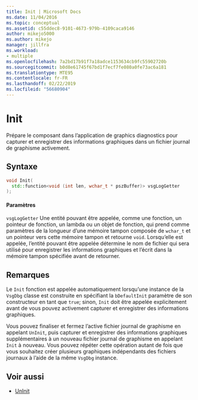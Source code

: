```yaml
---
title: Init | Microsoft Docs
ms.date: 11/04/2016
ms.topic: conceptual
ms.assetid: c55ddec8-9101-4673-979b-4109caca9146
author: mikejo5000
ms.author: mikejo
manager: jillfra
ms.workload:
- multiple
ms.openlocfilehash: 7a2bd17b91f7a18adce1153634cb9fc55902720b
ms.sourcegitcommit: b0d8e61745f67bd1f7ecf7fe080a0fe73ac6a181
ms.translationtype: MTE95
ms.contentlocale: fr-FR
ms.lasthandoff: 02/22/2019
ms.locfileid: "56680904"
---
```

# <a name="init"></a>Init
Prépare le composant dans l’application de graphics diagnostics pour capturer et enregistrer des informations graphiques dans un fichier journal de graphisme activement.

## <a name="syntax"></a>Syntaxe

```C++
void Init(
  std::function<void (int len, wchar_t * pszBuffer)> vsgLogGetter
);
```

#### <a name="parameters"></a>Paramètres
 `vsgLogGetter` Une entité pouvant être appelée, comme une fonction, un pointeur de fonction, un lambda ou un objet de fonction, qui prend comme paramètres de la longueur d’une mémoire tampon composée de `wchar_t` et un pointeur vers cette mémoire tampon et retourne `void`. Lorsqu’elle est appelée, l’entité pouvant être appelée détermine le nom de fichier qui sera utilisé pour enregistrer les informations graphiques et l’écrit dans la mémoire tampon spécifiée avant de retourner.

## <a name="remarks"></a>Remarques
 Le `Init` fonction est appelée automatiquement lorsqu’une instance de la `VsgDbg` classe est construite en spécifiant la `bDefaultInit` paramètre de son constructeur en tant que `true`; sinon, `Init` doit être appelée explicitement avant de vous pouvez activement capturer et enregistrer des informations graphiques.

 Vous pouvez finaliser et fermez l’active fichier journal de graphisme en appelant `UnInit`, puis capturer et enregistrer des informations graphiques supplémentaires à un nouveau fichier journal de graphisme en appelant `Init` à nouveau. Vous pouvez répéter cette opération autant de fois que vous souhaitez créer plusieurs graphiques indépendants des fichiers journaux à l’aide de la même `VsgDbg` instance.

## <a name="see-also"></a>Voir aussi
- [UnInit](init.md)